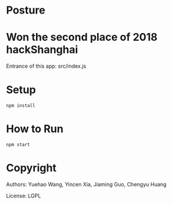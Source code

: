 # Posture

# Won the second place of 2018 hackShanghai

Entrance of this app: src/index.js

# Setup

```
npm install
```

# How to Run

```
npm start
```

# Copyright

Authors: Yuehao Wang, Yincen Xia, Jiaming Guo, Chengyu Huang

License: LGPL
